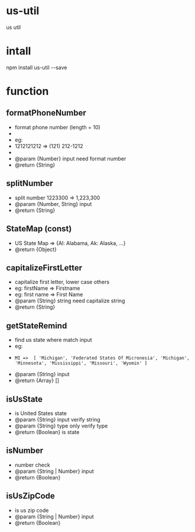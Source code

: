 # us-util
us util

# intall
npm install us-util --save

# function

## formatPhoneNumber

* format phone number (length = 10)
* 
* eg: 
*   1212121212  =>  (121) 212-1212
*   
* @param  {Number} input  need format number   
* @return {String} 

## splitNumber

* split number    1223300 => 1,223,300
* @param  {Number, String} input
* @return {String}

## StateMap (const)

* US State Map => {Al: Alabama, Ak: Alaska, ...}
* @return {Object}

## capitalizeFirstLetter

* capitalize first letter, lower case others
* eg: firstName => Firstname
* eg: first name => First Name
* @param  {String} string need capitalize string
* @return {String}  

## getStateRemind 
* find us state where match input
* eg:
*     MI =>  [ 'Michigan', 'Federated States Of Micronesia', 'Michigan', 'Minnesota', 'Mississippi', 'Missouri', 'Wyomin' ]
* @param  {String} input 
* @return {Array}       []

## isUsState

* is United States  state
* @param  {String}  input  verify string
* @param  {String}  type  only verify type
* @return {Boolean}       is state

## isNumber

* number check
* @param  {String | Number}  input
* @return {Boolean} 

## isUsZipCode

* is us zip code
* @param  {String | Number}  input
* @return {Boolean}